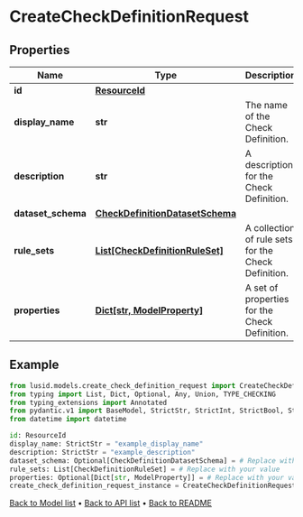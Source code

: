 # CreateCheckDefinitionRequest

## Properties
Name | Type | Description | Notes
------------ | ------------- | ------------- | -------------
**id** | [**ResourceId**](ResourceId.md) |  | 
**display_name** | **str** | The name of the Check Definition. | 
**description** | **str** | A description for the Check Definition. | 
**dataset_schema** | [**CheckDefinitionDatasetSchema**](CheckDefinitionDatasetSchema.md) |  | [optional] 
**rule_sets** | [**List[CheckDefinitionRuleSet]**](CheckDefinitionRuleSet.md) | A collection of rule sets for the Check Definition. | 
**properties** | [**Dict[str, ModelProperty]**](ModelProperty.md) | A set of properties for the Check Definition. | [optional] 
## Example

```python
from lusid.models.create_check_definition_request import CreateCheckDefinitionRequest
from typing import List, Dict, Optional, Any, Union, TYPE_CHECKING
from typing_extensions import Annotated
from pydantic.v1 import BaseModel, StrictStr, StrictInt, StrictBool, StrictFloat, StrictBytes, Field, validator, ValidationError, conlist, constr
from datetime import datetime

id: ResourceId
display_name: StrictStr = "example_display_name"
description: StrictStr = "example_description"
dataset_schema: Optional[CheckDefinitionDatasetSchema] = # Replace with your value
rule_sets: List[CheckDefinitionRuleSet] = # Replace with your value
properties: Optional[Dict[str, ModelProperty]] = # Replace with your value
create_check_definition_request_instance = CreateCheckDefinitionRequest(id=id, display_name=display_name, description=description, dataset_schema=dataset_schema, rule_sets=rule_sets, properties=properties)

```

[Back to Model list](../README.md#documentation-for-models) &#8226; [Back to API list](../README.md#documentation-for-api-endpoints) &#8226; [Back to README](../README.md)

